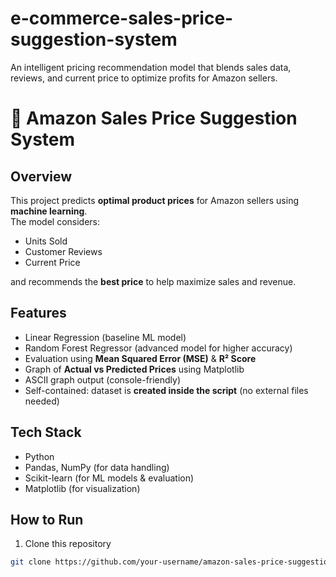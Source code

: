 # e-commerce-sales-price-suggestion-system
An intelligent pricing recommendation model that blends sales data, reviews, and current price to optimize profits for Amazon sellers.
# 🛒 Amazon Sales Price Suggestion System

## Overview
This project predicts **optimal product prices** for Amazon sellers using **machine learning**.  
The model considers:
-  Units Sold  
-  Customer Reviews  
-  Current Price  

and recommends the **best price** to help maximize sales and revenue.


## Features
-  Linear Regression (baseline ML model)  
-  Random Forest Regressor (advanced model for higher accuracy)  
-  Evaluation using **Mean Squared Error (MSE)** & **R² Score**  
-  Graph of **Actual vs Predicted Prices** using Matplotlib  
-  ASCII graph output (console-friendly)  
-  Self-contained: dataset is **created inside the script** (no external files needed)  


## Tech Stack
- Python   
- Pandas, NumPy (for data handling)  
- Scikit-learn (for ML models & evaluation)  
- Matplotlib (for visualization)  


## How to Run
1. Clone this repository  
```bash
git clone https://github.com/your-username/amazon-sales-price-suggestion.git
